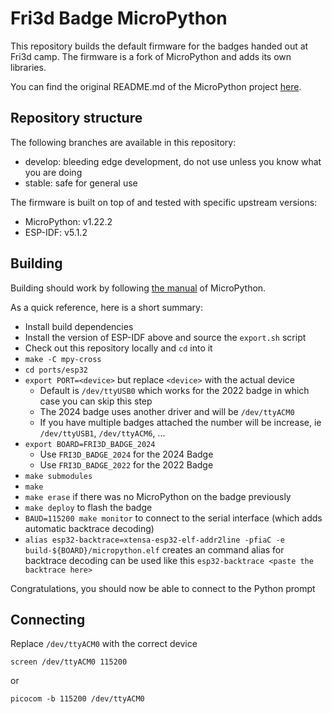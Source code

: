 # Fri3d Badge MicroPython

This repository builds the default firmware for the badges handed out at Fri3d camp. The firmware is a fork of 
MicroPython and adds its own libraries.

You can find the original README.md of the MicroPython project 
[here](https://github.com/micropython/micropython/blob/v1.22.2/README.md).

## Repository structure

The following branches are available in this repository:

* develop: bleeding edge development, do not use unless you know what you are doing
* stable: safe for general use

The firmware is built on top of and tested with specific upstream versions:

* MicroPython: v1.22.2
* ESP-IDF: v5.1.2

## Building

Building should work by following [the manual](https://docs.micropython.org/en/latest/develop/gettingstarted.html)
of MicroPython.

As a quick reference, here is a short summary:

* Install build dependencies
* Install the version of ESP-IDF above and source the `export.sh` script
* Check out this repository locally and `cd` into it
* `make -C mpy-cross`
* `cd ports/esp32`
* `export PORT=<device>` but replace `<device>` with the actual device
  * Default is `/dev/ttyUSB0` which works for the 2022 badge in which case you can skip this step
  * The 2024 badge uses another driver and will be `/dev/ttyACM0`
  * If you have multiple badges attached the number will be increase, ie `/dev/ttyUSB1`, `/dev/ttyACM6`, ...
* `export BOARD=FRI3D_BADGE_2024`
  * Use `FRI3D_BADGE_2024` for the 2024 Badge
  * Use `FRI3D_BADGE_2022` for the 2022 Badge
* `make submodules`
* `make`
* `make erase` if there was no MicroPython on the badge previously
* `make deploy` to flash the badge
* `BAUD=115200 make monitor` to connect to the serial interface (which adds automatic backtrace decoding)
* `alias esp32-backtrace=xtensa-esp32-elf-addr2line -pfiaC -e build-${BOARD}/micropython.elf` creates an command alias for backtrace decoding
  can be used like this `esp32-backtrace <paste the backtrace here>`

Congratulations, you should now be able to connect to the Python prompt

## Connecting

Replace `/dev/ttyACM0` with the correct device

```
screen /dev/ttyACM0 115200
```
or
```
picocom -b 115200 /dev/ttyACM0
```
